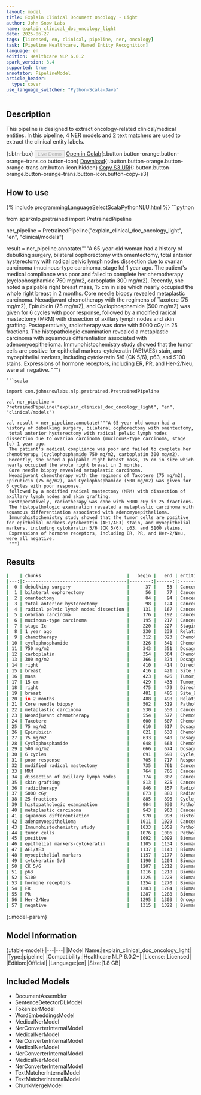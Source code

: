 ```yaml
---
layout: model
title: Explain Clinical Document Oncology - Light
author: John Snow Labs
name: explain_clinical_doc_oncology_light
date: 2025-06-27
tags: [licensed, en, clinical, pipeline, ner, oncology]
task: [Pipeline Healthcare, Named Entity Recognition]
language: en
edition: Healthcare NLP 6.0.2
spark_version: 3.4
supported: true
annotator: PipelineModel
article_header:
  type: cover
use_language_switcher: "Python-Scala-Java"
---
```


## Description

This pipeline is designed to extract oncology-related clinical/medical entities. In this pipeline, 4 NER models and 2 text matchers are used to extract the clinical entity labels.

{:.btn-box}
<button class="button button-orange" disabled>Live Demo</button>
[Open in Colab](https://colab.research.google.com/github/JohnSnowLabs/spark-nlp-workshop/blob/master/healthcare-nlp/07.0.Pretrained_Clinical_Pipelines.ipynb){:.button.button-orange.button-orange-trans.co.button-icon}
[Download](https://s3.amazonaws.com/auxdata.johnsnowlabs.com/clinical/models/explain_clinical_doc_oncology_light_en_6.0.2_3.4_1751025747063.zip){:.button.button-orange.button-orange-trans.arr.button-icon.hidden}
[Copy S3 URI](s3://auxdata.johnsnowlabs.com/clinical/models/explain_clinical_doc_oncology_light_en_6.0.2_3.4_1751025747063.zip){:.button.button-orange.button-orange-trans.button-icon.button-copy-s3}

## How to use



<div class="tabs-box" markdown="1">
{% include programmingLanguageSelectScalaPythonNLU.html %}
```python

from sparknlp.pretrained import PretrainedPipeline

ner_pipeline = PretrainedPipeline("explain_clinical_doc_oncology_light", "en", "clinical/models")

result = ner_pipeline.annotate("""A 65-year-old woman had a history of debulking surgery, bilateral oophorectomy with omentectomy,
 total anterior hysterectomy with radical pelvic lymph nodes dissection due to ovarian carcinoma (mucinous-type carcinoma, stage Ic) 1 year ago.
 The patient's medical compliance was poor and failed to complete her chemotherapy (cyclophosphamide 750 mg/m2, carboplatin 300 mg/m2).
 Recently, she noted a palpable right breast mass, 15 cm in size which nearly occupied the whole right breast in 2 months.
 Core needle biopsy revealed metaplastic carcinoma.
 Neoadjuvant chemotherapy with the regimens of Taxotere (75 mg/m2), Epirubicin (75 mg/m2), and Cyclophosphamide (500 mg/m2) was given for 6 cycles with poor response,
 followed by a modified radical mastectomy (MRM) with dissection of axillary lymph nodes and skin grafting.
 Postoperatively, radiotherapy was done with 5000 cGy in 25 fractions.
 The histopathologic examination revealed a metaplastic carcinoma with squamous differentiation associated with adenomyoepithelioma.
 Immunohistochemistry study showed that the tumor cells are positive for epithelial markers-cytokeratin (AE1/AE3) stain, and myoepithelial markers, including cytokeratin 5/6 (CK 5/6), p63, and S100 stains.
 Expressions of hormone receptors, including ER, PR, and Her-2/Neu, were all negative.
 """)

```
```scala

import com.johnsnowlabs.nlp.pretrained.PretrainedPipeline

val ner_pipeline = PretrainedPipeline("explain_clinical_doc_oncology_light", "en", "clinical/models")

val result = ner_pipeline.annotate("""A 65-year-old woman had a history of debulking surgery, bilateral oophorectomy with omentectomy,
 total anterior hysterectomy with radical pelvic lymph nodes dissection due to ovarian carcinoma (mucinous-type carcinoma, stage Ic) 1 year ago.
 The patient's medical compliance was poor and failed to complete her chemotherapy (cyclophosphamide 750 mg/m2, carboplatin 300 mg/m2).
 Recently, she noted a palpable right breast mass, 15 cm in size which nearly occupied the whole right breast in 2 months.
 Core needle biopsy revealed metaplastic carcinoma.
 Neoadjuvant chemotherapy with the regimens of Taxotere (75 mg/m2), Epirubicin (75 mg/m2), and Cyclophosphamide (500 mg/m2) was given for 6 cycles with poor response,
 followed by a modified radical mastectomy (MRM) with dissection of axillary lymph nodes and skin grafting.
 Postoperatively, radiotherapy was done with 5000 cGy in 25 fractions.
 The histopathologic examination revealed a metaplastic carcinoma with squamous differentiation associated with adenomyoepithelioma.
 Immunohistochemistry study showed that the tumor cells are positive for epithelial markers-cytokeratin (AE1/AE3) stain, and myoepithelial markers, including cytokeratin 5/6 (CK 5/6), p63, and S100 stains.
 Expressions of hormone receptors, including ER, PR, and Her-2/Neu, were all negative.
 """)

```
</div>

## Results

```bash
|    | chunks                                |   begin |   end | entities              |
|---:|:--------------------------------------|--------:|------:|:----------------------|
|  0 | debulking surgery                     |      37 |    53 | Cancer_Surgery        |
|  1 | bilateral oophorectomy                |      56 |    77 | Cancer_Surgery        |
|  2 | omentectomy                           |      84 |    94 | Cancer_Surgery        |
|  3 | total anterior hysterectomy           |      98 |   124 | Cancer_Surgery        |
|  4 | radical pelvic lymph nodes dissection |     131 |   167 | Cancer_Surgery        |
|  5 | ovarian carcinoma                     |     176 |   192 | Cancer_Dx             |
|  6 | mucinous-type carcinoma               |     195 |   217 | Cancer_Dx             |
|  7 | stage Ic                              |     220 |   227 | Staging               |
|  8 | 1 year ago                            |     230 |   239 | Relative_Date         |
|  9 | chemotherapy                          |     312 |   323 | Chemotherapy          |
| 10 | cyclophosphamide                      |     326 |   341 | Chemotherapy          |
| 11 | 750 mg/m2                             |     343 |   351 | Dosage                |
| 12 | carboplatin                           |     354 |   364 | Chemotherapy          |
| 13 | 300 mg/m2                             |     366 |   374 | Dosage                |
| 14 | right                                 |     410 |   414 | Direction             |
| 15 | breast                                |     416 |   421 | Site_Breast           |
| 16 | mass                                  |     423 |   426 | Tumor_Finding         |
| 17 | 15 cm                                 |     429 |   433 | Tumor_Size            |
| 18 | right                                 |     475 |   479 | Direction             |
| 19 | breast                                |     481 |   486 | Site_Breast           |
| 20 | in 2 months                           |     488 |   498 | Relative_Date         |
| 21 | Core needle biopsy                    |     502 |   519 | Pathology_Test        |
| 22 | metaplastic carcinoma                 |     530 |   550 | Cancer_Dx             |
| 23 | Neoadjuvant chemotherapy              |     554 |   577 | Chemotherapy          |
| 24 | Taxotere                              |     600 |   607 | Chemotherapy          |
| 25 | 75 mg/m2                              |     610 |   617 | Dosage                |
| 26 | Epirubicin                            |     621 |   630 | Chemotherapy          |
| 27 | 75 mg/m2                              |     633 |   640 | Dosage                |
| 28 | Cyclophosphamide                      |     648 |   663 | Chemotherapy          |
| 29 | 500 mg/m2                             |     666 |   674 | Dosage                |
| 30 | 6 cycles                              |     691 |   698 | Cycle_Count           |
| 31 | poor response                         |     705 |   717 | Response_To_Treatment |
| 32 | modified radical mastectomy           |     735 |   761 | Cancer_Surgery        |
| 33 | MRM                                   |     764 |   766 | Cancer_Surgery        |
| 34 | dissection of axillary lymph nodes    |     774 |   807 | Cancer_Surgery        |
| 35 | skin grafting                         |     813 |   825 | Cancer_Surgery        |
| 36 | radiotherapy                          |     846 |   857 | Radiotherapy          |
| 37 | 5000 cGy                              |     873 |   880 | Radiation_Dose        |
| 38 | 25 fractions                          |     885 |   896 | Cycle_Count           |
| 39 | histopathologic examination           |     904 |   930 | Pathology_Test        |
| 40 | metaplastic carcinoma                 |     943 |   963 | Cancer_Dx             |
| 41 | squamous differentiation              |     970 |   993 | Histological_Type     |
| 42 | adenomyoepithelioma                   |    1011 |  1029 | Cancer_Dx             |
| 43 | Immunohistochemistry study            |    1033 |  1058 | Pathology_Test        |
| 44 | tumor cells                           |    1076 |  1086 | Pathology_Result      |
| 45 | positive                              |    1092 |  1099 | Biomarker_Result      |
| 46 | epithelial markers-cytokeratin        |    1105 |  1134 | Biomarker             |
| 47 | AE1/AE3                               |    1137 |  1143 | Biomarker             |
| 48 | myoepithelial markers                 |    1157 |  1177 | Biomarker             |
| 49 | cytokeratin 5/6                       |    1190 |  1204 | Biomarker             |
| 50 | CK 5/6                                |    1207 |  1212 | Biomarker             |
| 51 | p63                                   |    1216 |  1218 | Biomarker             |
| 52 | S100                                  |    1225 |  1228 | Biomarker             |
| 53 | hormone receptors                     |    1254 |  1270 | Biomarker             |
| 54 | ER                                    |    1283 |  1284 | Biomarker             |
| 55 | PR                                    |    1287 |  1288 | Biomarker             |
| 56 | Her-2/Neu                             |    1295 |  1303 | Oncogene              |
| 57 | negative                              |    1315 |  1322 | Biomarker_Result      |
```

{:.model-param}
## Model Information

{:.table-model}
|---|---|
|Model Name:|explain_clinical_doc_oncology_light|
|Type:|pipeline|
|Compatibility:|Healthcare NLP 6.0.2+|
|License:|Licensed|
|Edition:|Official|
|Language:|en|
|Size:|1.8 GB|

## Included Models

- DocumentAssembler
- SentenceDetectorDLModel
- TokenizerModel
- WordEmbeddingsModel
- MedicalNerModel
- NerConverterInternalModel
- MedicalNerModel
- NerConverterInternalModel
- MedicalNerModel
- NerConverterInternalModel
- MedicalNerModel
- NerConverterInternalModel
- TextMatcherInternalModel
- TextMatcherInternalModel
- ChunkMergeModel